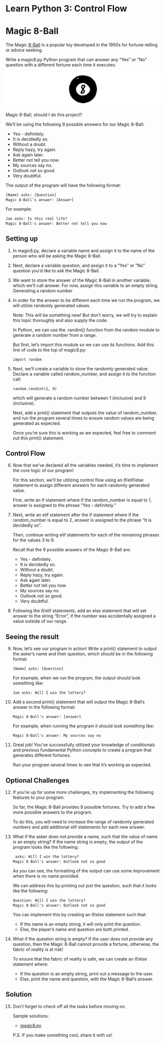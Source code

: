 # Learn Python 3: Control Flow
# Magic 8-Ball
The Magic [8-Ball](https://en.wikipedia.org/wiki/Magic_8-Ball) is a popular toy developed in the 1950s for fortune-telling or advice seeking.

Write a magic8.py Python program that can answer any “Yes” or “No” question with a different fortune each time it executes.

![](./img/magic8ball.gif)

Magic 8-Ball, should I do this project?

We’ll be using the following 9 possible answers for our Magic 8-Ball:
* Yes - definitely.
* It is decidedly so.
* Without a doubt.
* Reply hazy, try again.
* Ask again later.
* Better not tell you now.
* My sources say no.
* Outlook not so good.
* Very doubtful.

The output of the program will have the following format:
```
[Name] asks: [Question]
Magic 8-Ball’s answer: [Answer]
```

For example:
```
Joe asks: Is this real life?
Magic 8-Ball's answer: Better not tell you now
```

## Setting up
1. In magic8.py, declare a variable name and assign it to the name of the person who will be asking the Magic 8-Ball.
2. Next, declare a variable question, and assign it to a “Yes” or “No” question you’d like to ask the Magic 8-Ball.
3. We want to store the answer of the Magic 8-Ball in another variable, which we’ll call answer. For now, assign this variable to an empty string.
    Generating a random number
4. In order for the answer to be different each time we run the program, we will utilize randomly generated values.

    Note: This will be something new! But don’t worry, we will try to explain this topic thoroughly and also supply the code.

    In Python, we can use the .randint() function from the random module to generate a random number from a range.

    But first, let’s import this module so we can use its functions. Add this line of code to the top of magic8.py:
    ```PY
    import random
    ```
5. Next, we’ll create a variable to store the randomly generated value. Declare a variable called random_number, and assign it to the function call:
    ```PY
    random.randint(1, 9)
    ```

      which will generate a random number between 1 (inclusive) and 9 (inclusive).

      Next, add a print() statement that outputs the value of random_number, and run the program several times to ensure random values are being generated as expected.

      Once you’re sure this is working as we expected, feel free to comment out this print() statement.

## Control Flow
6. Now that we’ve declared all the variables needed, it’s time to implement the core logic of our program!

    For this section, we’ll be utilizing control flow using an if/elif/else statement to assign different answers for each randomly generated value.

    First, write an if statement where if the random_number is equal to 1, answer is assigned to the phrase “Yes - definitely.”
7. Next, write an elif statement after the if statement where if the random_number is equal to 2, answer is assigned to the phrase “It is decidedly so”.

    Then, continue writing elif statements for each of the remaining phrases for the values 3 to 9.

    Recall that the 9 possible answers of the Magic 8-Ball are:
    * Yes - definitely.
    * It is decidedly so.
    * Without a doubt.
    * Reply hazy, try again.
    * Ask again later.
    * Better not tell you now.
    * My sources say no.
    * Outlook not so good.
    * Very doubtful.

8. Following the if/elif statements, add an else statement that will set answer to the string “Error”, if the number was accidentally assigned a value outside of our range.

## Seeing the result
9. Now, let’s see our program in action! Write a print() statement to output the asker’s name and their question, which should be in the following format:
    ```
    [Name] asks: [Question]
    ```

    For example, when we run the program, the output should look something like:
    ```
    Joe asks: Will I win the lottery?
    ```
10. Add a second print() statement that will output the Magic 8-Ball’s answer in the following format:
    ```
    Magic 8-Ball's answer: [answer]
    ```

    For example, when running the program it should look something like:
    ```
    Magic 8-Ball's answer: My sources say no
    ```
11. Great job! You’ve successfully utilized your knowledge of conditionals and previous fundamental Python concepts to create a program that generates different fortunes.

      Run your program several times to see that it’s working as expected.

## Optional Challenges
12. If you’re up for some more challenges, try implementing the following features to your program.

    So far, the Magic 8-Ball provides 9 possible fortunes. Try to add a few more possible answers to the program.

    To do this, you will need to increase the range of randomly generated numbers and add additional elif statements for each new answer.
13. What if the asker does not provide a name, such that the value of name is an empty string? If the name string is empty, the output of the program looks like the following:
    ```
     asks: Will I win the lottery?
    Magic 8 Ball's answer: Outlook not so good
    ```

    As you can see, the formatting of the output can use some improvement when there is no name provided.

    We can address this by printing out just the question, such that it looks like the following:
    ```
    Question: Will I win the lottery?
    Magic 8-Ball's answer: Outlook not so good
    ```

    You can implement this by creating an if/else statement such that:
    * If the name is an empty string, it will only print the question.
    * Else, the player’s name and question are both printed.
14. What if the question string is empty? If the user does not provide any question, then the Magic 8-Ball cannot provide a fortune, otherwise, the fabric of reality is at risk!

    To ensure that the fabric of reality is safe, we can create an if/else statement where:
    * If the question is an empty string, print out a message to the user.
    * Else, print the name and question, with the Magic 8-Ball’s answer.

## Solution
15. Don’t forget to check off all the tasks before moving on.

    Sample solutions:
    * [magic8.py](https://github.com/Codecademy/learn-python/blob/main/2-control-flow/magic-8-ball/magic8.py)

    P.S. If you make something cool, share it with us!
